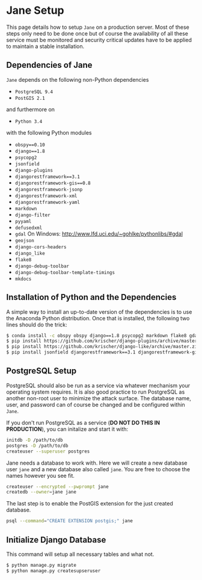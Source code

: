 # Jane Setup

This page details how to setup `Jane` on a production server. Most of these
steps only need to be done once but of course the availability of all these
service must be monitored and security critical updates have to be applied to
maintain a stable installation.

## Dependencies of Jane

`Jane` depends on the following non-Python dependencies

* `PostgreSQL 9.4`
* `PostGIS 2.1`

and furthermore on

* `Python 3.4`

with the following Python modules

* `obspy==0.10`
* `django==1.8`
* `psycopg2`
* `jsonfield`
* `django-plugins`
* `djangorestframework==3.1`
* `djangorestframework-gis==0.8`
* `djangorestframework-jsonp`
* `djangorestframework-xml`
* `djangorestframework-yaml`
* `markdown`
* `django-filter`
* `pyyaml`
* `defusedxml`
* `gdal`  On Windows: http://www.lfd.uci.edu/~gohlke/pythonlibs/#gdal
* `geojson`
* `django-cors-headers`
* `django_like`
* `flake8`
* `django-debug-toolbar`
* `django-debug-toolbar-template-timings`
* `mkdocs`


## Installation of Python and the Dependencies

A simple way to install an up-to-date version of the dependencies is to use the Anaconda Python distribution. Once that is installed, the following two lines should do the trick:

```bash
$ conda install -c obspy obspy django==1.8 psycopg2 markdown flake8 gdal pyyaml
$ pip install https://github.com/krischer/django-plugins/archive/master.zip
$ pip install https://github.com/krischer/django-like/archive/master.zip
$ pip install jsonfield djangorestframework==3.1 djangorestframework-gis==0.8 defusedxml geojson django-cors-headers django_like django-debug-toolbar django-debug-toolbar-template-timings djangorestframework-jsonp djangorestframework-xml djangorestframework-yaml
```


## PostgreSQL Setup

PostgreSQL should also be run as a service via whatever mechanism your
operating system requires. It is also good practice to run PostgreSQL as
another non-root user to minimize the attack surface. The database name, user,
and password can of course be changed and be configured within `Jane`.

If you don't run PostgreSQL as a service (**DO NOT DO THIS IN PRODUCTION**),
you can initalize and start it with:

```bash
initdb -D /path/to/db
postgres -D /path/to/db
createuser --superuser postgres
```

Jane needs a database to work with. Here we will create a new database user
`jane` and a new database also called `jane`. You are free to choose the names
however you see fit.

```bash
createuser --encrypted --pwprompt jane
createdb --owner=jane jane
```

The last step is to enable the PostGIS extension for the just created database.

```bash
psql --command="CREATE EXTENSION postgis;" jane
```


## Initialize Django Database

This command will setup all necessary tables and what not.

```bash
$ python manage.py migrate
$ python manage.py createsupseruser
```
